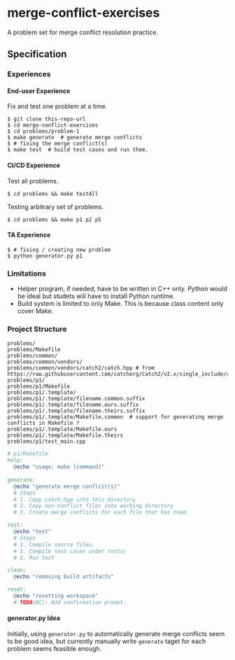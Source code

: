 # merge-conflict-exercises
A problem set for merge conflict resolution practice.

## Specification

### Experiences

#### End-user Experience

Fix and test one problem at a time.

```console
$ git clone this-repo-url
$ cd merge-conflict-exercises
$ cd problems/problem-1
$ make generate  # generate merge conflicts
$ # fixing the merge conflict(s)
$ make test  # build test cases and run them.
```

#### CI/CD Experience

Test all problems.

```console
$ cd problems && make testAll
```

Testing arbitrary set of problems.

```console
$ cd problems && make p1 p2 p5
```

#### TA Experience

```console
$ # fixing / creating new problem
$ python generator.py p1
```

### Limitations

- Helper program, if needed, have to be written in C++ only. Python would be ideal but studets will have to install Python runtime.
- Build system is limited to only Make. This is because class content only cover Make.

### Project Structure

```plain
problems/
problems/Makefile
problems/common/
problems/common/vendors/
problems/common/vendors/catch2/catch.hpp # from https://raw.githubusercontent.com/catchorg/Catch2/v2.x/single_include/catch2/catch.hpp
problems/p1/
problems/p1/Makefile
problems/p1/.template/
problems/p1/.template/filename.common.suffix
problems/p1/.template/filename.ours.suffix
problems/p1/.template/filename.theirs.suffix
problems/p1/.template/Makefile.common  # support for generating merge conflicts in Makefile ?
problems/p1/.template/Makefile.ours
problems/p1/.template/Makefile.theirs
problems/p1/test_main.cpp
```

```makefile
# p1/Makefile
help:
  @echo "usage: make [command]"
 
generate:
  @echo "generate merge conflcit(s)"
  # Steps
  # 1. Copy catch.hpp into this directory
  # 2. Copy non-conflict files into working directory
  # 3. Create merge conflicts for each file that has them.

test:
  @echo "test"
  # Steps
  # 1. Compile source files.
  # 1. Compile test cases under tests/
  # 2. Run test

clean:
  @echo "removing build artifacts"

reset:
  @echo "resetting workspace"
  # TODO(KC): Add confirmation prompt.
```

#### generator.py Idea

Initially, using `generator.py` to automatically generate merge conflicts seem to be good idea, but currently manually
write `generate` taget for each problem seems feasible enough.
